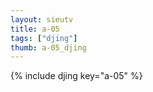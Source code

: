 ```yaml
--- 
layout: sieutv
title: a-05
tags: ["djing"]
thumb: a-05_djing
---
```

{% include djing key="a-05" %} 
